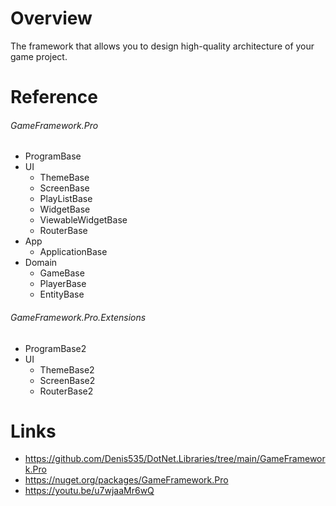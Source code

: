 # Overview

The framework that allows you to design high-quality architecture of your game project.

# Reference

###### GameFramework.Pro

- ProgramBase
- UI
    - ThemeBase
    - ScreenBase
    - PlayListBase
    - WidgetBase
    - ViewableWidgetBase
    - RouterBase
- App
    - ApplicationBase
- Domain
    - GameBase
    - PlayerBase
    - EntityBase

###### GameFramework.Pro.Extensions

- ProgramBase2
- UI
    - ThemeBase2
    - ScreenBase2
    - RouterBase2

# Links

- https://github.com/Denis535/DotNet.Libraries/tree/main/GameFramework.Pro
- https://nuget.org/packages/GameFramework.Pro
- https://youtu.be/u7wjaaMr6wQ